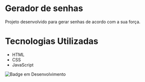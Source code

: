 # Gerador de senhas
Projeto desenvolvido para gerar senhas de acordo com a sua força.

# Tecnologias Utilizadas
- HTML
- CSS
- JavaScript

![Badge em Desenvolvimento](http://img.shields.io/static/v1?label=STATUS&message=%20FINALIZADO&color=GREEN&style=for-the-badge)

